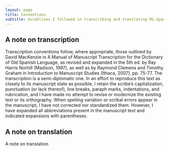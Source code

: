 ```yaml
---
layout: page
title: Conventions
subtitle: Guidelines I followed in transcribing and translating MS.Span.1
---
```


## A note on transcription
Transcription conventions follow, where appropriate, those outlined by David MacKenzie in A Manual of Manuscript Transcription for the Dictionary of Old Spanish Language, as revised and expanded in the 5th ed. by Ray Harris Norhill (Madison, 1997), as well as by Raymond Clemens and Timothy Graham in Introduction to Manuscript Studies (Ithaca, 2007), pp. 75-77. The transcription is a semi-diplomatic one. In an effort to reproduce this text as closely to its manuscript state as possible, I retain the scribe’s capitalization, punctuation (or lack thereof), line breaks, paraph marks, indentations, and rubrication, and I have made no attempt to revise or modernize the existing text or its orthography. When spelling variation or scribal errors appear in the manuscript, I have not corrected nor standardized them. However, I have expanded all abbreviations present in the manuscript text and indicated expansions with parentheses.

## A note on translation
A note on translation
